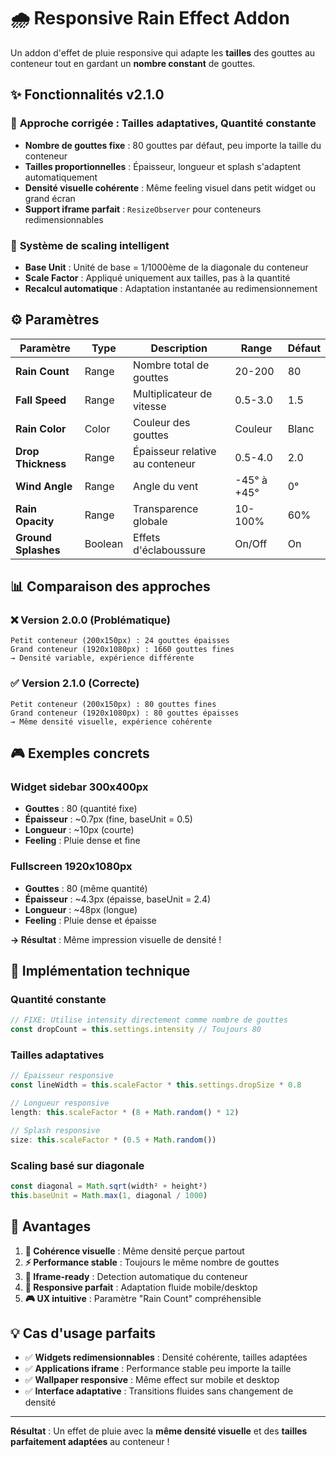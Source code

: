 # 🌧️ Responsive Rain Effect Addon

Un addon d'effet de pluie responsive qui adapte les **tailles** des gouttes au conteneur tout en gardant un **nombre constant** de gouttes.

## ✨ **Fonctionnalités v2.1.0**

### 🎯 **Approche corrigée : Tailles adaptatives, Quantité constante**
- **Nombre de gouttes fixe** : 80 gouttes par défaut, peu importe la taille du conteneur
- **Tailles proportionnelles** : Épaisseur, longueur et splash s'adaptent automatiquement
- **Densité visuelle cohérente** : Même feeling visuel dans petit widget ou grand écran
- **Support iframe parfait** : `ResizeObserver` pour conteneurs redimensionnables

### 🔧 **Système de scaling intelligent**
- **Base Unit** : Unité de base = 1/1000ème de la diagonale du conteneur
- **Scale Factor** : Appliqué uniquement aux tailles, pas à la quantité
- **Recalcul automatique** : Adaptation instantanée au redimensionnement

## ⚙️ **Paramètres**

| Paramètre | Type | Description | Range | Défaut |
|-----------|------|-------------|-------|--------|
| **Rain Count** | Range | Nombre total de gouttes | 20-200 | 80 |
| **Fall Speed** | Range | Multiplicateur de vitesse | 0.5-3.0 | 1.5 |
| **Rain Color** | Color | Couleur des gouttes | Couleur | Blanc |
| **Drop Thickness** | Range | Épaisseur relative au conteneur | 0.5-4.0 | 2.0 |
| **Wind Angle** | Range | Angle du vent | -45° à +45° | 0° |
| **Rain Opacity** | Range | Transparence globale | 10-100% | 60% |
| **Ground Splashes** | Boolean | Effets d'éclaboussure | On/Off | On |

## 📊 **Comparaison des approches**

### ❌ **Version 2.0.0 (Problématique)**
```
Petit conteneur (200x150px) : 24 gouttes épaisses
Grand conteneur (1920x1080px) : 1660 gouttes fines
→ Densité variable, expérience différente
```

### ✅ **Version 2.1.0 (Correcte)**
```
Petit conteneur (200x150px) : 80 gouttes fines
Grand conteneur (1920x1080px) : 80 gouttes épaisses  
→ Même densité visuelle, expérience cohérente
```

## 🎮 **Exemples concrets**

### **Widget sidebar 300x400px**
- **Gouttes** : 80 (quantité fixe)
- **Épaisseur** : ~0.7px (fine, baseUnit = 0.5)
- **Longueur** : ~10px (courte)
- **Feeling** : Pluie dense et fine

### **Fullscreen 1920x1080px**  
- **Gouttes** : 80 (même quantité)
- **Épaisseur** : ~4.3px (épaisse, baseUnit = 2.4)
- **Longueur** : ~48px (longue)  
- **Feeling** : Pluie dense et épaisse

**→ Résultat** : Même impression visuelle de densité !

## 🔧 **Implémentation technique**

### **Quantité constante**
```javascript
// FIXE: Utilise intensity directement comme nombre de gouttes
const dropCount = this.settings.intensity // Toujours 80
```

### **Tailles adaptatives**  
```javascript
// Épaisseur responsive
const lineWidth = this.scaleFactor * this.settings.dropSize * 0.8

// Longueur responsive  
length: this.scaleFactor * (8 + Math.random() * 12)

// Splash responsive
size: this.scaleFactor * (0.5 + Math.random())
```

### **Scaling basé sur diagonale**
```javascript
const diagonal = Math.sqrt(width² + height²)
this.baseUnit = Math.max(1, diagonal / 1000)
```

## 🚀 **Avantages**

1. **🎯 Cohérence visuelle** : Même densité perçue partout
2. **⚡ Performance stable** : Toujours le même nombre de gouttes  
3. **🔧 Iframe-ready** : Detection automatique du conteneur
4. **📱 Responsive parfait** : Adaptation fluide mobile/desktop
5. **🎮 UX intuitive** : Paramètre "Rain Count" compréhensible

## 💡 **Cas d'usage parfaits**

- ✅ **Widgets redimensionnables** : Densité cohérente, tailles adaptées
- ✅ **Applications iframe** : Performance stable peu importe la taille
- ✅ **Wallpaper responsive** : Même effect sur mobile et desktop
- ✅ **Interface adaptative** : Transitions fluides sans changement de densité

---
**Résultat** : Un effet de pluie avec la **même densité visuelle** et des **tailles parfaitement adaptées** au conteneur !